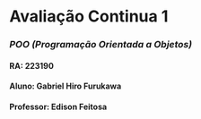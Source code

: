 # Avaliação Continua 1 
### _POO (Programação Orientada a Objetos)_


#### RA: 223190
#### Aluno: Gabriel Hiro Furukawa
#### Professor: Edison Feitosa
